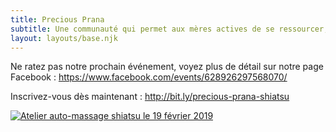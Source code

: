 ```yaml
---
title: Precious Prana
subtitle: Une communauté qui permet aux mères actives de se ressourcer, savoir auto-gérer son énergie et réussir l'équilibre vie personnelle - professionnelle - familiale.
layout: layouts/base.njk
---
```


Ne ratez pas notre prochain événement, voyez plus de détail sur notre page Facebook&nbsp;: <a href="https://www.facebook.com/events/628926297568070/" class="facebook">https://www.facebook.com/events/628926297568070/</a>

Inscrivez-vous dès maintenant&nbsp;: <http://bit.ly/precious-prana-shiatsu>

<a href="/images/auto-massage-shiatsu.png"><img src="/images/auto-massage-shiatsu-320.png" srcset="/images/auto-massage-shiatsu-320.png 320w, /images/auto-massage-shiatsu-480.png 480w, /images/auto-massage-shiatsu-640.png 640w, /images/auto-massage-shiatsu-800.png 800w" sizes="(min-width: 55rem) 50rem, 90vw" alt="Atelier auto-massage shiatsu le 19 février 2019" /></a>
